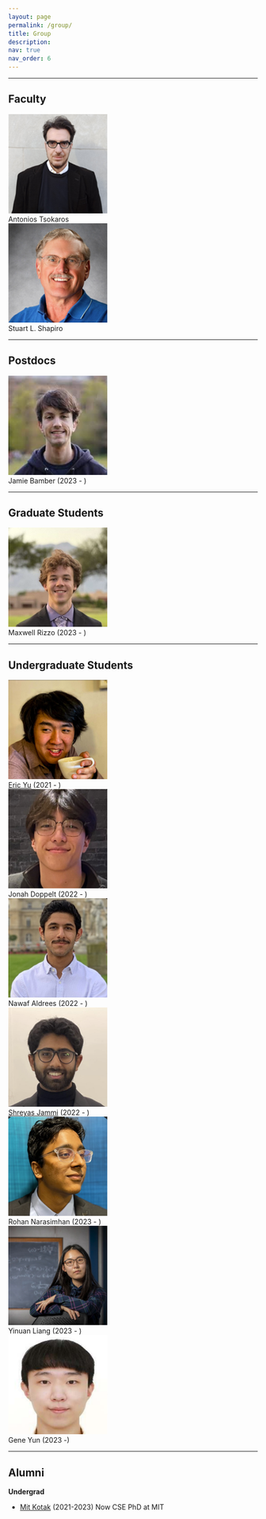 ```yaml
---
layout: page
permalink: /group/
title: Group
description:
nav: true
nav_order: 6
---
```


---
## Faculty
<div class="row">
  <div class="column">
    <img alt="antonios_tsokaros" src="../assets/img/team/Antonios.png" width="200" height="200">
     <figcaption>Antonios Tsokaros</figcaption>
  </div>
  <div class="column">
    <img alt="stu_shapiro" src="../assets/img/team/stu.png" width="200" height="200">
     <figcaption>Stuart L. Shapiro</figcaption>
  </div>
</div>




---
## Postdocs

<div class="row">
  <div class="column">
    <img alt="jamie_bamber" src="../assets/img/team/jamie.png" width="200" height="200">
     <figcaption>Jamie Bamber (2023 - )</figcaption>
  </div>
</div>


---
## Graduate Students

<div class="row">
  <div class="column">
    <img alt="maxwell_rizzo" src="../assets/img/team/maxwell.png" width="200" height="200">
     <figcaption>Maxwell Rizzo (2023 - )</figcaption>
  </div>
</div>

---
## Undergraduate Students

<div class="row">
  <div class="column">
    <img alt="eric_yu" src="../assets/img/team/eric.png" width="200" height="200">
     <figcaption><a href="https://aeric-underscore.github.io/">Eric Yu</a> (2021 - )</figcaption>
  </div>
  <div class="column">
    <img alt="jonah_doppelt" src="../assets/img/team/jonah.png" width="200" height="200">
     <figcaption>Jonah Doppelt (2022 - )</figcaption>
  </div>
  <div class="column">
    <img alt="nawaf_aldrees" src="../assets/img/team/nawaf.png" width="200" height="200">
     <figcaption>Nawaf Aldrees (2022 - )</figcaption>
  </div>
</div>
<div class="row">
  <div class="column">
    <img alt="shreyas_jammi" src="../assets/img/team/shreyas.png" width="200" height="200">
     <figcaption><a href="https://sjammi2.github.io/">Shreyas Jammi</a> (2022 - )</figcaption>
  </div>
  <div class="column">
    <img alt="rohan_narasimhan" src="../assets/img/team/rohan.png" width="200" height="200">
     <figcaption>Rohan Narasimhan (2023 - )</figcaption>
  </div>
  <div class="column">
    <img alt="yinuan_liang" src="../assets/img/team/yinuan.png" width="200" height="200"> 
     <figcaption>Yinuan Liang (2023 - )</figcaption>
  </div>
</div>
<div class="row">
  <div class="column">
    <img alt="gene_yun" src="../assets/img/team/gene.png" width="200" height="200">
     <figcaption>Gene Yun (2023 -)</figcaption>
  </div>
</div>


---
## Alumni
**Undergrad**
- [Mit Kotak](https://mitkotak.github.io/) (2021-2023) Now CSE PhD at MIT



